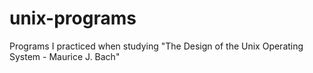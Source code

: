# unix-programs
Programs I practiced when studying "The Design of the Unix Operating System - Maurice J. Bach"
